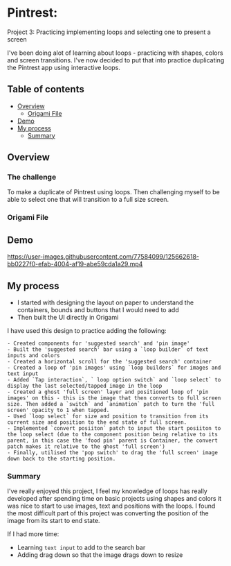 # Pintrest: 

Project 3: Practicing implementing loops and selecting one to present a screen

I've been doing alot of learning about loops - practicing with shapes, colors and screen transitions. I've now decided to put that into practice duplicating the Pintrest app using interactive loops.


## Table of contents

- [Overview](#overview)
  - [Origami File](#Origami-File)
- [Demo](#Demo)
- [My process](#my-process)
  - [Summary](#summary)


## Overview

### The challenge

To make a duplicate of Pintrest using loops. Then challenging myself to be able to select one that will transition to a full size screen.

### Origami File 



## Demo 

https://user-images.githubusercontent.com/77584099/125662618-bb0227f0-efab-4004-af19-abe59cda1a29.mp4



## My process

- I started with designing the layout on paper to understand the containers, bounds and buttons that I would need to add
- Then built the UI directly in Origami 

I have used this design to practice adding the following:

    - Created components for 'suggested search' and 'pin image'
    - Built the 'suggested search' bar using a `loop builder` of text inputs and colors
    - Created a horizontal scroll for the 'suggested search' container
    - Created a loop of 'pin images' using `loop builders` for images and text input
    - Added `Tap interaction`, ` loop option switch` and `loop select` to display the last selected/tapped image in the loop
    - Created a ghost 'full screen' layer and positioned loop of 'pin images' on this - this is the image that then converts to full screen size. Then added a `switch` and `animation` patch to turn the 'full screen' opacity to 1 when tapped. 
    - Used `loop select` for size and position to transition from its current size and position to the end state of full screen. 
    - Implemented `convert posiiton` patch to input the start posiiton to the loop select (due to the component position being relative to its parent, in this case the 'food pin' parent is Container, the convert patch makes it relative to the ghost 'full screen') 
    - Finally, utilised the 'pop switch' to drag the 'full screen' image down back to the starting position.



### Summary

I've really enjoyed this project, I feel my knowledge of loops has really developed after spending time on basic projects using shapes and colors it was nice to start to use images, text and positions with the loops. I found the most difficult part of this project was converting the position of the image from its start to end state. 


If I had more time: 

- Learning `text input` to add to the search bar 
- Adding drag down so that the image drags down to resize 

